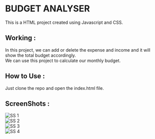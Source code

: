 # BUDGET ANALYSER

This is a HTML project created using Javascript and CSS.

## Working :
In this project, we can add or delete the expense and income and it will show the total budget accordingly.  
We can use this project to calculate our monthly budget.

## How to Use :
Just clone the repo and open the index.html file.

## ScreenShots : 
![SS 1](https://github.com/AnubhavSolanki/Budget-Analyser/blob/master/ScreenShots/1.png?raw=true=250x)  
![SS 2](https://github.com/AnubhavSolanki/Budget-Analyser/blob/master/ScreenShots/2.png?raw=true=250x)   
![SS 3](https://github.com/AnubhavSolanki/Budget-Analyser/blob/master/ScreenShots/3.png?raw=true=250x)  
![SS 4](https://github.com/AnubhavSolanki/Budget-Analyser/blob/master/ScreenShots/4.png?raw=true=250x)  

